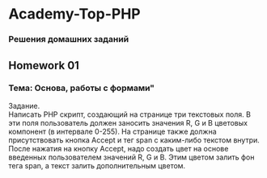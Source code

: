 # Academy-Top-PHP

### Решения домашних заданий

## Homework 01

### Тема: Основа, работы с формами"

Задание.    
Написать РНР скрипт, создающий на странице три текстовых поля. В эти поля пользователь должен заносить значения R, G и В цветовых компонент (в интервале 0-255). На странице также должна присутствовать кнопка Accept и тег span с каким-либо текстом внутри.    
После нажатия на кнопку Accept, надо создать цвет на основе введенных пользователем значений R, G и В. Этим цветом залить фон тега span, а текст залить дополнительным цветом.
